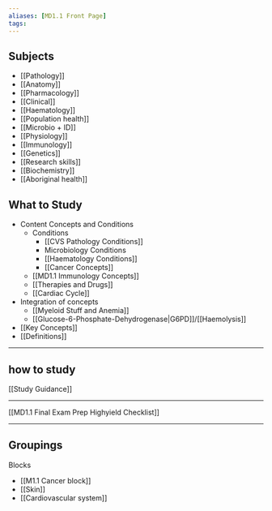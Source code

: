 ```yaml
---
aliases: [MD1.1 Front Page]
tags: 
---
```


## Subjects
- [[Pathology]]
- [[Anatomy]]
- [[Pharmacology]]
- [[Clinical]]
- [[Haematology]]
- [[Population health]]
- [[Microbio + ID]]
- [[Physiology]]
- [[Immunology]]
- [[Genetics]]
- [[Research skills]]
- [[Biochemistry]]
- [[Aboriginal health]]
## What to Study
- Content Concepts and Conditions
	- Conditions
		- [[CVS Pathology Conditions]]
		- Microbiology Conditions
		- [[Haematology Conditions]]
		- [[Cancer Concepts]]
	- [[MD1.1 Immunology Concepts]]
	- [[Therapies and Drugs]]
	- [[Cardiac Cycle]]
- Integration of concepts
	- [[Myeloid Stuff and Anemia]]
	- [[Glucose-6-Phosphate-Dehydrogenase|G6PD]]/[[Haemolysis]]
- [[Key Concepts]]
- [[Definitions]]
---
## how to study
[[Study Guidance]]

---
[[MD1.1 Final Exam Prep Highyield Checklist]]

---
## Groupings
Blocks
- [[M1.1 Cancer block]]
- [[Skin]]
- [[Cardiovascular system]]